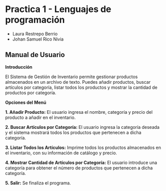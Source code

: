# Practica 1 - Lenguajes de programación

- Laura Restrepo Berrio
- Johan Samuel Rico Nivia 


## Manual de Usuario

**Introducción** 

El Sistema de Gestión de Inventario permite gestionar productos almacenados en un archivo de texto. Puedes añadir productos, buscar artículos por categoría, listar todos los productos y mostrar la cantidad de productos por categoría.

**Opciones del Menú**

**1. Añadir Producto:**
El usuario ingresa el nombre, categoría y precio del producto a añadir en el inventario.

**2. Buscar Artículos por Categoría:**
El usuario ingresa la categoría deseada y el sistema mostrará todos los productos que pertenecen a dicha categoría.

**3. Listar Todos los Artículos:**
Imprime todos los productos almacenados en el inventario, con su información de catálogo y precio.

**4. Mostrar Cantidad de Artículos por Categoría:**
El usuario introduce una categoría para obtener el número de productos que pertenecen a dicha categoría.

**5. Salir:**
Se finaliza el programa.